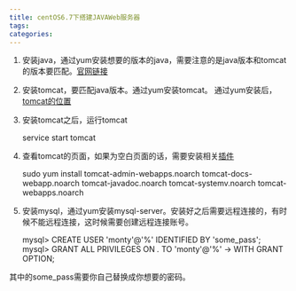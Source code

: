 ```yaml
---
title: centOS6.7下搭建JAVAWeb服务器
tags:
categories:
---
```

1. 安装java，通过yum安装想要的版本的java，需要注意的是java版本和tomcat的版本要匹配。[官网链接](http://tomcat.apache.org/whichversion.html)

2. 安装tomcat，要匹配java版本。通过yum安装tomcat。
通过yum安装后，[tomcat的位置](https://blog.csdn.net/u012167045/article/details/55272370)

3. 安装tomcat之后，运行tomcat
	

	service start tomcat


4. 查看tomcat的页面，如果为空白页面的话，需要安装相关[插件](https://stackoverflow.com/questions/10189817/apache-tomcat-installed-and-running-but-localhost8080-presents-blank-page-in-b)
	

	sudo yum install tomcat-admin-webapps.noarch tomcat-docs-webapp.noarch tomcat-javadoc.noarch tomcat-systemv.noarch tomcat-webapps.noarch

5. 安装mysql，通过yum安装mysql-server。安装好之后需要远程连接的，有时候不能远程连接，这时候需要创建远程连接账号。


	mysql> CREATE USER 'monty'@'%' IDENTIFIED BY 'some_pass';
	mysql> GRANT ALL PRIVILEGES ON *.* TO 'monty'@'%'
	    ->     WITH GRANT OPTION;

其中的some_pass需要你自己替换成你想要的密码。

